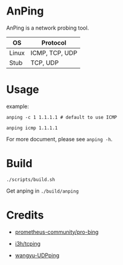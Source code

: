 # AnPing

AnPing is a network probing tool.

| OS    | Protocol       |
|-------|----------------|
| Linux | ICMP, TCP, UDP |
| Stub  | TCP, UDP       |

# Usage

example:

```shell
anping -c 1 1.1.1.1 # default to use ICMP

anping icmp 1.1.1.1
```

For more document, please see `anping -h`.

# Build

```shell
./scripts/build.sh
```

Get anping in `./build/anping`

# Credits

* [prometheus-community/pro-bing](https://github.com/prometheus-community/pro-bing)

* [i3h/tcping](https://github.com/i3h/tcping)

* [wangyu-UDPping](https://github.com/wangyu-/UDPping)
